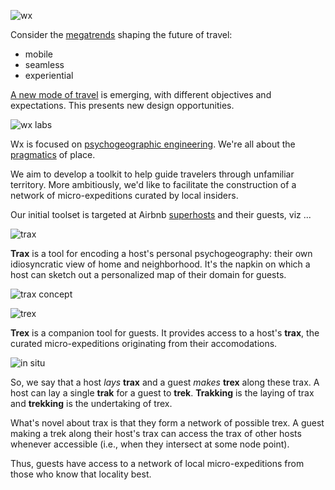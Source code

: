 ![wx](images/wx.png)

Consider the [megatrends](http://skift.com/2015/01/13/new-skift-magazine-megatrends-defining-travel-in-2015/) shaping the future of travel:

* mobile
* seamless
* experiential

[A new mode of travel](https://github.com/wx-labs/concept/blob/master/resources.md#the-future-of-travel) is emerging, with different objectives and expectations.  This presents new design opportunities.


![wx labs](images/wx-labs.png)

Wx is focused on [psychogeographic engineering](https://en.wikipedia.org/wiki/Psychogeography).  We're all about the [pragmatics](https://en.wikipedia.org/wiki/Pragmatics) of place.  

We aim to develop a toolkit to help guide travelers through unfamiliar territory.  More ambitiously, we'd like to facilitate the construction of a network of micro-expeditions curated by local insiders.

Our initial toolset is targeted at Airbnb [superhosts](https://www.airbnb.com/superhost) and their guests, viz ...

![trax](images/trax.png)

**Trax** is a tool for encoding a host's personal psychogeography: their own
idiosyncratic view of home and neighborhood.  It's the napkin on which a host
can sketch out a personalized map of their domain for guests.

![trax concept](images/trax-concept.png)

![trex](images/trex.png)

**Trex** is a companion tool for guests.  It provides access to a host's
**trax**, the curated micro-expeditions originating from their accomodations.

![in situ](images/in-situ.png)

So, we say that a host *lays* **trax** and a guest *makes* **trex** along
these trax.  A host can lay a single **trak** for a guest to **trek**.
**Trakking** is the laying of trax and **trekking** is the undertaking of trex.

What's novel about trax is that they form a network of possible trex. A guest making a trek along their host's trax can access the trax of other hosts whenever accessible (i.e., when they intersect at some node point).

Thus, guests have access to a network of local micro-expeditions from those who know that locality best.
